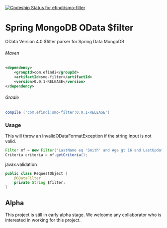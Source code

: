 [ ![Codeship Status for efindi/smo-filter](https://app.codeship.com/projects/3ea06960-d010-0135-472a-5eb0b39aaf60/status?branch=master)](https://app.codeship.com/projects/262285)

# Spring MongoDB OData $filter
OData Version 4.0 $filter parser for Spring Data MongoDB

###### Maven
```xml
<dependency>
    <groupId>com.efindi</groupId>
    <artifactId>smo-filter</artifactId>
    <version>0.0.1-RELEASE</version>
</dependency>
```

###### Gradle
```groovy
compile ('com.efindi:smo-filter:0.0.1-RELEASE')
```

### Usage
This will throw an InvalidODataFormatException if the string input is not valid.
```java
Filter mf = new Filter("LastName eq 'Smith' and Age gt 16 and LastUpdatedDate ge datetime'2017-12-28T21:48:28Z'");
Criteria criteria = mf.getCriteria();
```


javax.validation
```java
public class RequestObject {
    @ODataFilter
    private String $filter;
}
```

## Alpha
This project is still in early alpha stage. We welcome any collaborator who is interested in working for this project. 